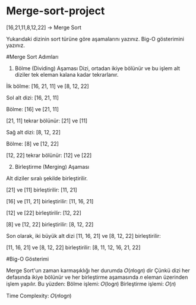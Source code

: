 # Merge-sort-project

[16,21,11,8,12,22] -> Merge Sort

Yukarıdaki dizinin sort türüne göre aşamalarını yazınız.
Big-O gösterimini yazınız.

#Merge Sort Adımları

1. Bölme (Dividing) Aşaması
Dizi, ortadan ikiye bölünür ve bu işlem alt diziler tek eleman kalana kadar tekrarlanır.

İlk bölme: [16, 21, 11] ve [8, 12, 22]

Sol alt dizi: [16, 21, 11]

Bölme: [16] ve [21, 11]

[21, 11] tekrar bölünür: [21] ve [11]

Sağ alt dizi: [8, 12, 22]

Bölme: [8] ve [12, 22]

[12, 22] tekrar bölünür: [12] ve [22]

2. Birleştirme (Merging) Aşaması

Alt diziler sıralı şekilde birleştirilir.

[21] ve [11] birleştirilir: [11, 21]

[16] ve [11, 21] birleştirilir: [11, 16, 21]

[12] ve [22] birleştirilir: [12, 22]

[8] ve [12, 22] birleştirilir: [8, 12, 22]

Son olarak, iki büyük alt dizi [11, 16, 21] ve [8, 12, 22] birleştirilir:

[11, 16, 21] ve [8, 12, 22] birleştirilir: [8, 11, 12, 16, 21, 22]

#Big-O Gösterimi

Merge Sort'un zaman karmaşıklığı her durumda 
𝑂(𝑛log𝑛) dir Çünkü dizi her defasında ikiye bölünür ve her birleştirme aşamasında 
𝑛 eleman üzerinden işlem yapılır. Bu yüzden:
Bölme işlemi: 
𝑂(log𝑛)
Birleştirme işlemi: 
𝑂(𝑛)

Time Complexity:
𝑂(𝑛log𝑛)







